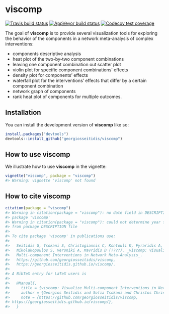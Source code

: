 
<!-- README.md is generated from README.Rmd. Please edit that file -->

# viscomp

<!-- badges: start -->

[![Travis build
status](https://travis-ci.com/georgiosseitidis/viscomp.svg?branch=main)](https://app.travis-ci.com/github/georgiosseitidis/viscomp)
[![AppVeyor build
status](https://ci.appveyor.com/api/projects/status/github/georgiosseitidis/viscomp?branch=main&svg=true)](https://ci.appveyor.com/project/georgiosseitidis/viscomp)
[![Codecov test
coverage](https://codecov.io/gh/georgiosseitidis/viscomp/branch/main/graph/badge.svg)](https://app.codecov.io/gh/georgiosseitidis/viscomp?branch=main)
<!-- badges: end -->

The goal of **viscomp** is to provide several visualization tools for
exploring the behavior of the components in a network meta-analysis of
complex interventions:

-   components descriptive analysis
-   heat plot of the two-by-two component combinations
-   leaving one component combination out scatter plot
-   violin plot for specific component combinations’ effects
-   density plot for components’ effects  
-   waterfall plot for the interventions’ effects that differ by a
    certain component combination
-   network graph of components
-   rank heat plot of components for multiple outcomes.

## Installation

You can install the development version of **viscomp** like so:

``` r
install.packages("devtools")
devtools::install_github("georgiosseitidis/viscomp")
```

## How to use viscomp

We illustrate how to use **viscomp** in the vignette:

``` r
vignette("viscomp", package = "viscomp")
#> Warning: vignette 'viscomp' not found
```

## How to cite viscomp

``` r
citation(package = "viscomp")
#> Warning in citation(package = "viscomp"): no date field in DESCRIPTION file of
#> package 'viscomp'
#> Warning in citation(package = "viscomp"): could not determine year for 'viscomp'
#> from package DESCRIPTION file
#> 
#> To cite package 'viscomp' in publications use:
#> 
#>   Seitidis G, Tsokani S, Christogiannis C, Kontouli K, Fyraridis A,
#>   Nikolakopoulos S, Veroniki A, Mavridis D (????). _viscomp: Visualize
#>   Multi-component Interventions in Network Meta-Analysis_.
#>   https://github.com/georgiosseitidis/viscomp,
#>   https://georgiosseitidis.github.io/viscomp/.
#> 
#> A BibTeX entry for LaTeX users is
#> 
#>   @Manual{,
#>     title = {viscomp: Visualize Multi-component Interventions in Network Meta-Analysis},
#>     author = {Georgios Seitidis and Sofia Tsokani and Christos Christogiannis and Katerina Maria Kontouli and Alexandros Fyraridis and Stavros Nikolakopoulos and Areti Angeliki Veroniki and Dimitris Mavridis},
#>     note = {https://github.com/georgiosseitidis/viscomp,
#> https://georgiosseitidis.github.io/viscomp/},
#>   }
```
